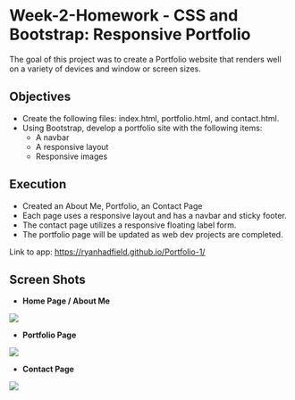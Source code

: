 # Week-2-Homework - CSS and Bootstrap: Responsive Portfolio

The goal of this project was to create a Portfolio website that renders well on a variety of devices and window or screen sizes.

## Objectives

- Create the following files: index.html, portfolio.html, and contact.html.
- Using Bootstrap, develop a portfolio site with the following items:
  - A navbar
  - A responsive layout
  - Responsive images

## Execution

- Created an About Me, Portfolio, an Contact Page
- Each page uses a responsive layout and has a navbar and sticky footer.
- The contact page utilizes a responsive floating label form.
- The portfolio page will be updated as web dev projects are completed.

Link to app: https://ryanhadfield.github.io/Portfolio-1/

## Screen Shots

- **Home Page / About Me**
<img src="https://github.com/ryanhadfield/Week-2-Homework/blob/main/Assets/AboutMe.PNG?raw=true">

- **Portfolio Page**
<img src="https://github.com/ryanhadfield/Week-2-Homework/blob/main/Assets/Portfolio.PNG?raw=true">

- **Contact Page**
<img src="https://github.com/ryanhadfield/Week-2-Homework/blob/main/Assets/Contact.PNG?raw=true">
